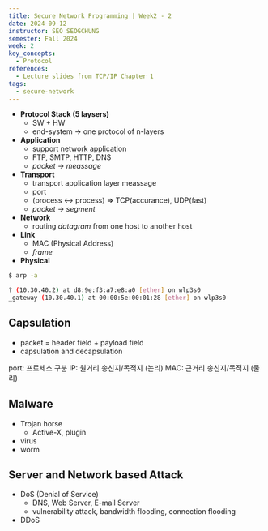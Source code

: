 ```yaml
---
title: Secure Network Programming | Week2 - 2
date: 2024-09-12
instructor: SEO SEOGCHUNG
semester: Fall 2024
week: 2
key_concepts:
  - Protocol
references:
  - Lecture slides from TCP/IP Chapter 1
tags:
  - secure-network
---
```


- **Protocol Stack (5 laysers)**
	- SW + HW
	- end-system -> one protocol of n-layers
- **Application**
	- support network application
	- FTP, SMTP, HTTP, DNS
	- *packet -> meassage*
- **Transport**
	- transport application layer meassage
	- port
	- (process <-> process) => TCP(accurance), UDP(fast)
	- *packet -> segment*
- **Network**
	- routing *datagram* from one host to another host
- **Link**
	- MAC (Physical Address)
	- *frame*
- **Physical**

```bash
$ arp -a

? (10.30.40.2) at d8:9e:f3:a7:e8:a0 [ether] on wlp3s0
_gateway (10.30.40.1) at 00:00:5e:00:01:28 [ether] on wlp3s0
```

## Capsulation
- packet = header field + payload field
- capsulation and decapsulation


port: 프로세스 구분
IP: 원거리 송신지/목적지 (논리)
MAC: 근거리 송신지/목적지 (물리)

## Malware
- Trojan horse
	- Active-X, plugin
- virus
- worm

## Server and Network based Attack
- DoS (Denial of Service)
	- DNS, Web Server, E-mail Server
	- vulnerability attack, bandwidth flooding, connection flooding
- DDoS


